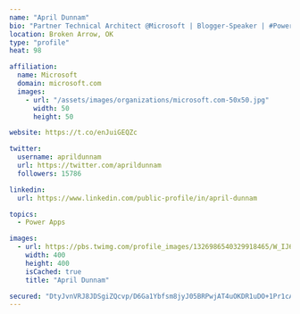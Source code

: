 ```yaml
---
name: "April Dunnam"
bio: "Partner Technical Architect @Microsoft | Blogger-Speaker | #PowerApps, #PowerAutomate, #Office365, #SharePoint | #WIT | #Karaoke Queen"
location: Broken Arrow, OK
type: "profile"
heat: 98

affiliation:
  name: Microsoft
  domain: microsoft.com
  images:
    - url: "/assets/images/organizations/microsoft.com-50x50.jpg"
      width: 50
      height: 50

website: https://t.co/enJuiGEQZc

twitter:
  username: aprildunnam
  url: https://twitter.com/aprildunnam
  followers: 15786

linkedin:
  url: https://www.linkedin.com/public-profile/in/april-dunnam

topics:
  - Power Apps

images:
  - url: https://pbs.twimg.com/profile_images/1326986540329918465/W_IJ6Ih2_400x400.jpg
    width: 400
    height: 400
    isCached: true
    title: "April Dunnam"

secured: "DtyJvnVRJ8JDSgiZQcvp/D6Ga1Ybfsm8jyJ05BRPwjAT4uOKDR1uDO+1Pr1cAWDo/2EmnUHnfJfyYfmzJgdCijtlMv0ZLRGpmGR6IbkfjuMCaj7eQ4pg0Ke/dRtdNYmYiRVEHaRsxBdqcTROn8U7wlnEeK5XBxDWqZ77JVRHw/tHq2mHkfLzVSD3jltI+8BpK1D7t18n0iCo18QRRyN0ylJf5uGUvi/+lBFFUNTOAL/fmbsoW2IuODMnd6lrfFb65UyNOQ4efcwwis63THXCoGCYOFKhODzYvkfhgTqMBqegm5xSeJ1KT/R00rSXjn0xQs50dyc49EiMwxBagCy4StfPjCLdUChLodSDC2piQ8k7/L9s5PsyCxfd6ZZ+cL/WNZ9JAR3gyCXLSQ3WAYFc7hZIbeH/AXgAFEwneq6DnMg=;vnmVCH5+UNbGcC2lifgtXA=="
---
```


